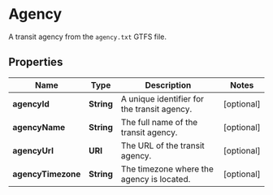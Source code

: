 

# Agency

A transit agency from the `agency.txt` GTFS file.

## Properties

| Name | Type | Description | Notes |
|------------ | ------------- | ------------- | -------------|
|**agencyId** | **String** | A unique identifier for the transit agency. |  [optional] |
|**agencyName** | **String** | The full name of the transit agency. |  [optional] |
|**agencyUrl** | **URI** | The URL of the transit agency. |  [optional] |
|**agencyTimezone** | **String** | The timezone where the agency is located. |  [optional] |



